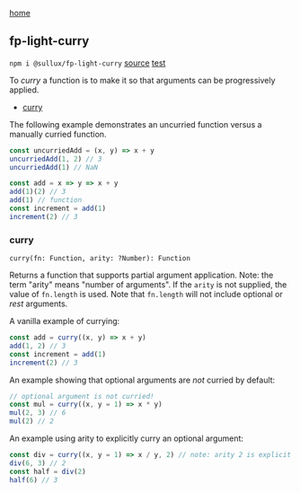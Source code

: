 [home](https://github.com/Sullux/fp-light/blob/master/README.md)

## fp-light-curry

`npm i @sullux/fp-light-curry`
[source](https://github.com/Sullux/fp-light/blob/master/lib/curry/curry.js)
[test](https://github.com/Sullux/fp-light/blob/master/lib/curry/curry.spec.js)

To _curry_ a function is to make it so that arguments can be progressively applied.

* [curry](#curry)

The following example demonstrates an uncurried function versus a manually curried function.

```javascript
const uncurriedAdd = (x, y) => x + y
uncurriedAdd(1, 2) // 3
uncurriedAdd(1) // NaN

const add = x => y => x + y
add(1)(2) // 3
add(1) // function
const increment = add(1)
increment(2) // 3
```

### curry

`curry(fn: Function, arity: ?Number): Function`

Returns a function that supports partial argument application. Note: the term "arity" means "number of arguments". If the `arity` is not supplied, the value of `fn.length` is used. Note that `fn.length` will not include optional or _rest_ arguments.

A vanilla example of currying:

```javascript
const add = curry((x, y) => x + y)
add(1, 2) // 3
const increment = add(1)
increment(2) // 3
```

An example showing that optional arguments are _not_ curried by default:

```javascript
// optional argument is not curried!
const mul = curry((x, y = 1) => x * y)
mul(2, 3) // 6
mul(2) // 2
```

An example using arity to explicitly curry an optional argument:

```javascript
const div = curry((x, y = 1) => x / y, 2) // note: arity 2 is explicit
div(6, 3) // 2
const half = div(2)
half(6) // 3
```
